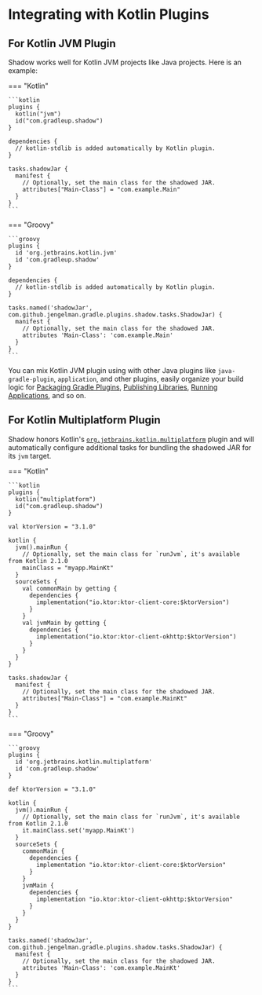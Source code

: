 # Integrating with Kotlin Plugins

## For Kotlin JVM Plugin

Shadow works well for Kotlin JVM projects like Java projects. Here is an example:

=== "Kotlin"

    ```kotlin
    plugins {
      kotlin("jvm")
      id("com.gradleup.shadow")
    }

    dependencies {
      // kotlin-stdlib is added automatically by Kotlin plugin.
    }

    tasks.shadowJar {
      manifest {
        // Optionally, set the main class for the shadowed JAR.
        attributes["Main-Class"] = "com.example.Main"
      }
    }
    ```

=== "Groovy"

    ```groovy
    plugins {
      id 'org.jetbrains.kotlin.jvm'
      id 'com.gradleup.shadow'
    }

    dependencies {
      // kotlin-stdlib is added automatically by Kotlin plugin.
    }

    tasks.named('shadowJar', com.github.jengelman.gradle.plugins.shadow.tasks.ShadowJar) {
      manifest {
        // Optionally, set the main class for the shadowed JAR.
        attributes 'Main-Class': 'com.example.Main'
      }
    }
    ```

You can mix Kotlin JVM plugin using with other Java plugins like `java-gradle-plugin`, `application`, and other plugins,
easily organize your build logic for [Packaging Gradle Plugins](../plugins/README.md), [Publishing Libraries](../publishing/README.md),
[Running Applications](../application-plugin/README.md), and so on.

## For Kotlin Multiplatform Plugin

Shadow honors Kotlin's
[`org.jetbrains.kotlin.multiplatform`](https://kotlinlang.org/docs/multiplatform-intro.html) plugin and will automatically
configure additional tasks for bundling the shadowed JAR for its `jvm` target.

=== "Kotlin"

    ```kotlin
    plugins {
      kotlin("multiplatform")
      id("com.gradleup.shadow")
    }

    val ktorVersion = "3.1.0"

    kotlin {
      jvm().mainRun {
        // Optionally, set the main class for `runJvm`, it's available from Kotlin 2.1.0
        mainClass = "myapp.MainKt"
      }
      sourceSets {
        val commonMain by getting {
          dependencies {
            implementation("io.ktor:ktor-client-core:$ktorVersion")
          }
        }
        val jvmMain by getting {
          dependencies {
            implementation("io.ktor:ktor-client-okhttp:$ktorVersion")
          }
        }
      }
    }

    tasks.shadowJar {
      manifest {
        // Optionally, set the main class for the shadowed JAR.
        attributes["Main-Class"] = "com.example.MainKt"
      }
    }
    ```

=== "Groovy"

    ```groovy
    plugins {
      id 'org.jetbrains.kotlin.multiplatform'
      id 'com.gradleup.shadow'
    }

    def ktorVersion = "3.1.0"

    kotlin {
      jvm().mainRun {
        // Optionally, set the main class for `runJvm`, it's available from Kotlin 2.1.0
        it.mainClass.set('myapp.MainKt')
      }
      sourceSets {
        commonMain {
          dependencies {
            implementation "io.ktor:ktor-client-core:$ktorVersion"
          }
        }
        jvmMain {
          dependencies {
            implementation "io.ktor:ktor-client-okhttp:$ktorVersion"
          }
        }
      }
    }

    tasks.named('shadowJar', com.github.jengelman.gradle.plugins.shadow.tasks.ShadowJar) {
      manifest {
        // Optionally, set the main class for the shadowed JAR.
        attributes 'Main-Class': 'com.example.MainKt'
      }
    }
    ```
